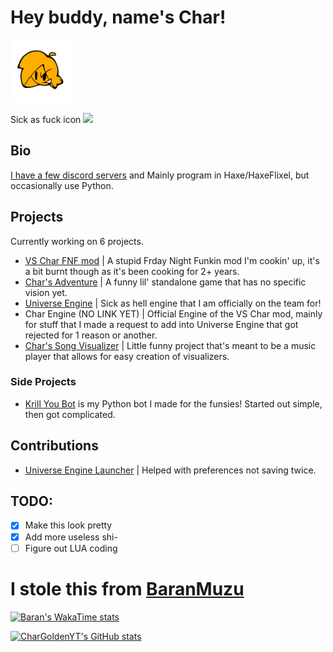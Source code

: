 # Hey buddy, name's Char!

<img src="https://github.com/CharGoldenYT/CharGoldenYT/blob/main/cha.png?raw=true" width="100">

Sick as fuck icon <img src="https://cdn.discordapp.com/emojis/1416832525908574391.webp" width="24">

## Bio
[I have a few discord servers](https://discord.vschar-official.com) and Mainly program in Haxe/HaxeFlixel, but occasionally use Python.

## Projects

Currently working on 6 projects. 
- [VS Char FNF mod](https://github.com/CharGolden-Games/VSChar-Universe-Engine) | A stupid Frday Night Funkin mod I'm cookin' up, it's a bit burnt though as it's been cooking for 2+ years.
- [Char's Adventure](https://github.com/CharGolden-Games/Char-s-Adventure) | A funny lil' standalone game that has no specific vision yet.
- [Universe Engine](https://github.com/Team-UniverseEngine/Universe-Engine) | Sick as hell engine that I am officially on the team for!
- Char Engine (NO LINK YET) | Official Engine of the VS Char mod, mainly for stuff that I made a request to add into Universe Engine that got rejected for 1 reason or another.
- [Char's Song Visualizer](https://github.com/CharGoldenYT/Char-s-Song-Visualizer) | Little funny project that's meant to be a music player that allows for easy creation of visualizers.

### Side Projects

- [Krill You Bot](https://github.com/CharGoldenYT/KrillYouBot) is my Python bot I made for the funsies! Started out simple, then got complicated.

## Contributions

- [Universe Engine Launcher](https://github.com/Team-UniverseEngine/Universe-Engine-Launhcer) | Helped with preferences not saving twice.


## TODO:

- [x] Make this look pretty
- [x] Add more useless shi-
- [ ] Figure out LUA coding

# I stole this from [BaranMuzu](https://github.com/BaranMuzu)

[![Baran's WakaTime stats](https://github-readme-stats.vercel.app/api/wakatime?username=@CharGoldenYT&theme=chartreuse-dark&layout=compact)](https://github.com/anuraghazra/github-readme-stats)

[![CharGoldenYT's GitHub stats](https://github-readme-stats.vercel.app/api?username=chargoldenyt)](https://github.com/anuraghazra/github-readme-stats)
